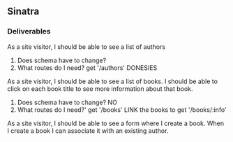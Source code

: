## Sinatra

### Deliverables

As a site visitor, I should be able to see a list of authors
1. Does schema have to change?
2. What routes do I need?
get '/authors'
DONESIES

As a site visitor, I should be able to see a list of books. I should be able to click on each book title to see more information about that book.
1. Does schema have to change? NO
2. What routes do I need?'
get '/books'
LINK the books to
get '/books/:info'

As a site visitor, I should be able to see a form where I create a book. When I create a book I can associate it with an existing author.
